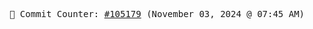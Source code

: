 <p align="center">
    <samp>
        📮 Commit Counter: <a href="https://github.com/Javascript-void0/Javascript-void0/commits/main">#105179</a> (November 03, 2024 @ 07:45 AM)
    </samp>
</p>